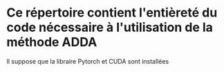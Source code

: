 # Ce répertoire contient l'entièreté du code nécessaire à l'utilisation de la méthode ADDA
Il suppose que la libraire Pytorch et CUDA sont installées
